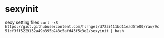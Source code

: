 sexyinit
========

sexy setting files
`curl -sS https://gist.githubusercontent.com/flrngel/d7235411bd11ead5fe00/raw/9c51cf3ff5229132a49b395b243c5afd43f5c3e2/sexyinit | bash`
